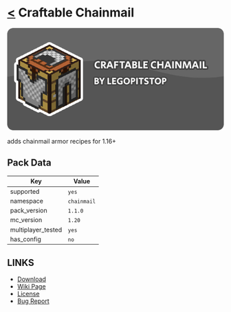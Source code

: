 # [<](../README.md) Craftable Chainmail

![alt](banner.png)

adds chainmail armor recipes for 1.16+

## Pack Data

| Key                | Value       |
| ------------------ | ----------- |
| supported          | `yes`       |
| namespace          | `chainmail` |
| pack_version       | `1.1.0`     |
| mc_version         | `1.20`      |
| multiplayer_tested | `yes`       |
| has_config         | `no`        |

## LINKS

- [Download](https://www.curseforge.com/minecraft/customization/craftable-chainmail-datapack)
- [Wiki Page](https://github.com/legopitstop/Datapacks/wiki)
- [License](https://license.lpsmods.dev)
- [Bug Report](https://github.com/legopitstop/Datapacks/issues)
